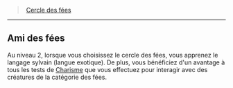 ﻿> [Cercle des fées](hd_druid_fairies.md)

---

## Ami des fées

Au niveau 2, lorsque vous choisissez le cercle des fées, vous apprenez le langage sylvain (langue exotique). De plus, vous bénéficiez d'un avantage à tous les tests de [Charisme](hd_abilities_charisma.md) que vous effectuez pour interagir avec des créatures de la catégorie des fées.

